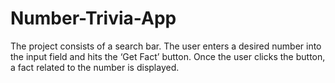 # Number-Trivia-App
The project consists of a search bar. The user enters a desired number into the input field and hits the ‘Get Fact’ button. Once the user clicks the button, a fact related to the number is displayed.
